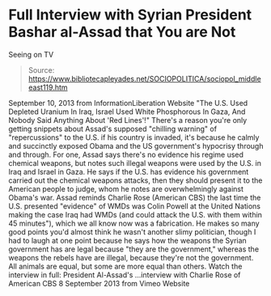 # Full Interview with Syrian President Bashar al-Assad that You are Not 
Seeing on TV

> Source: https://www.bibliotecapleyades.net/SOCIOPOLITICA/sociopol_middleeast119.htm

September 10, 2013
from
InformationLiberation Website
"The U.S. Used
Depleted Uranium In
Iraq,
Israel Used
White Phosphorous In Gaza,
And Nobody Said
Anything About 'Red Lines'!"
There's a reason you're only getting snippets about Assad's supposed "chilling
warning" of "repercussions" to the U.S. if his country is
invaded, it's because he calmly and succinctly exposed
Obama
and the US government's hypocrisy through and through.
For one, Assad says there's no evidence his regime used chemical weapons,
but notes such illegal weapons were used by the U.S. in Iraq and Israel in
Gaza.
He says if the U.S. has evidence his government carried out the chemical
weapons attacks, then they should present it to the American people to
judge, whom he notes are overwhelmingly against Obama's war.
Assad reminds Charlie Rose (American CBS) the last time the U.S.
presented "evidence" of WMDs was Colin Powell at
the
United Nations making the case Iraq had WMDs (and could
attack the U.S. with them within 45 minutes"), which we all know now
was a fabrication.
He makes so many good points you'd almost think he wasn't another slimy
politician, though I had to laugh at one point because he says how the
weapons the Syrian government has are legal because "they are the
government," whereas the weapons the rebels have are illegal, because
they're not the government.
All animals are equal, but some are more equal
than others.
Watch the interview in full:
President Al-Assad's
...interview with Charlie Rose of
American CBS
8 September 2013
from
Vimeo
Website
